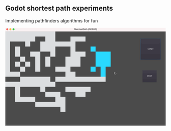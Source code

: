 ## Godot shortest path experiments
Implementing pathfinders algorithms for fun

![gif](./repo/dfs.gif)
